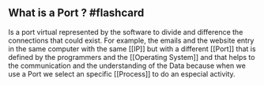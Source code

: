
## What is a Port ? #flashcard 

Is a port virtual represented by the software to divide and difference the connections that could exist. For example, the emails and the website entry in the same computer with the same [[IP]] but with a different [[Port]] that is defined by the programmers and the [[Operating System]] and that helps to the communication and the understanding of the Data because when we use a Port we select an specific [[Process]] to do an especial activity. 
<!--ID: 1683732684782-->

